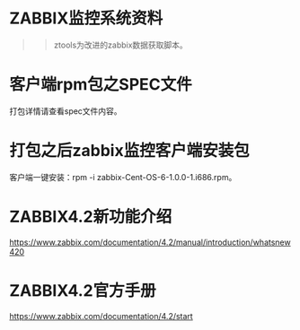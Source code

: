 # ZABBIX监控系统资料
>> ztools为改进的zabbix数据获取脚本。
# 客户端rpm包之SPEC文件
打包详情请查看spec文件内容。
# 打包之后zabbix监控客户端安装包
客户端一键安装：rpm -i zabbix-Cent-OS-6-1.0.0-1.i686.rpm。
# ZABBIX4.2新功能介绍
https://www.zabbix.com/documentation/4.2/manual/introduction/whatsnew420
# ZABBIX4.2官方手册
https://www.zabbix.com/documentation/4.2/start
